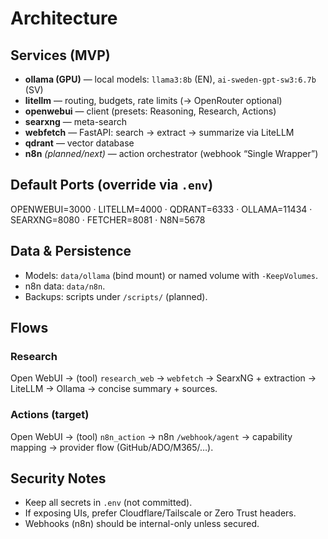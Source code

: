# Architecture

## Services (MVP)
- **ollama (GPU)** — local models: `llama3:8b` (EN), `ai-sweden-gpt-sw3:6.7b` (SV)
- **litellm** — routing, budgets, rate limits (→ OpenRouter optional)
- **openwebui** — client (presets: Reasoning, Research, Actions)
- **searxng** — meta-search
- **webfetch** — FastAPI: search → extract → summarize via LiteLLM
- **qdrant** — vector database
- **n8n** *(planned/next)* — action orchestrator (webhook “Single Wrapper”)

## Default Ports (override via `.env`)
OPENWEBUI=3000 · LITELLM=4000 · QDRANT=6333 · OLLAMA=11434 · SEARXNG=8080 · FETCHER=8081 · N8N=5678

## Data & Persistence
- Models: `data/ollama` (bind mount) or named volume with `-KeepVolumes`.
- n8n data: `data/n8n`.
- Backups: scripts under `/scripts/` (planned).

## Flows

### Research
Open WebUI → (tool) `research_web` → `webfetch` → SearxNG + extraction → LiteLLM → Ollama → concise summary + sources.

### Actions (target)
Open WebUI → (tool) `n8n_action` → n8n `/webhook/agent` → capability mapping → provider flow (GitHub/ADO/M365/…).

## Security Notes
- Keep all secrets in `.env` (not committed).
- If exposing UIs, prefer Cloudflare/Tailscale or Zero Trust headers.
- Webhooks (n8n) should be internal-only unless secured.
